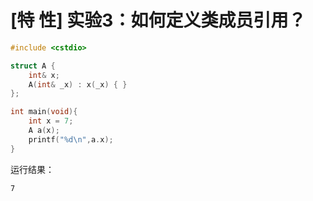 # [特 性] 实验3：如何定义类成员引用？

```cpp
#include <cstdio>

struct A {
    int& x;
    A(int& _x) : x(_x) { }
};

int main(void){
    int x = 7;
    A a(x);
    printf("%d\n",a.x);
}
```

运行结果：
```
7
```